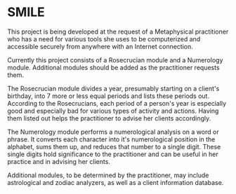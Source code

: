 # SMILE

This project is being developed at the request of a Metaphysical
practitioner who has a need for various tools she uses to be
computerized and accessible securely from anywhere with an Internet
connection.

Currently this project consists of a Rosecrucian module and a
Numerology module. Additional modules should be added as the
practitioner requests them.

The Rosecrucian module divides a year, presumably starting on a
client's birthday, into 7 more or less equal periods and lists
these periods out. According to the Rosecrucians, each period of a
person's year is especially good and especially bad for various types
of activity and actions. Having them listed out helps the practitioner
to advise her clients accordingly.

The Numerology module performs a numerological analysis on a word or
phrase. It converts each character into it's numerological position
in the alphabet, sums them up, and reduces that number to a single 
digit. These single digits hold significance to the practitioner and
can be useful in her practice and in advising her clients.

Additional modules, to be determined by the practitioner, may include
astrological and zodiac analyzers, as well as a client information database.

